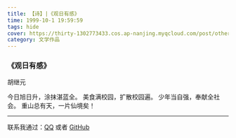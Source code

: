 ```yaml
---
title: 【诗】|《观日有感》
time: 1999-10-1 19:59:59
tags: hide
cover: https://thirty-1302773433.cos.ap-nanjing.myqcloud.com/post/other/poem-of-hu/2013A0A69AF7DA4792EFA67C15472D0D.jpg
category: 文学作品
---
```




### 《观日有感》

胡继元 

今日旭日升，涂抹湛蓝全。
美食满校园，扩散校园遍。
少年当自强，奉献全社会。
重山总有天，一片仙境矣！

----------------------------------------------------------------------------------------------------------------------------------------------------------------------------------------------------------------

联系我通过：[QQ](https://thirty-1302773433.cos.ap-nanjing.myqcloud.com/post/about/1601644798481_temp_qrcode_share_9993.png) 或者 [GitHub](https://github.com)  
